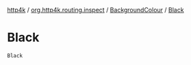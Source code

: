 [http4k](../../index.md) / [org.http4k.routing.inspect](../index.md) / [BackgroundColour](index.md) / [Black](./-black.md)

# Black

`Black`